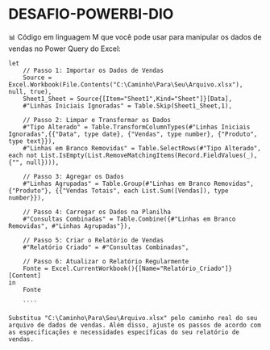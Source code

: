 # DESAFIO-POWERBI-DIO

📊 Código em linguagem M que você pode usar para manipular os dados de vendas no Power Query do Excel:

````
let
    // Passo 1: Importar os Dados de Vendas
    Source = Excel.Workbook(File.Contents("C:\Caminho\Para\Seu\Arquivo.xlsx"), null, true),
    Sheet1_Sheet = Source{[Item="Sheet1",Kind="Sheet"]}[Data],
    #"Linhas Iniciais Ignoradas" = Table.Skip(Sheet1_Sheet,1),
    
    // Passo 2: Limpar e Transformar os Dados
    #"Tipo Alterado" = Table.TransformColumnTypes(#"Linhas Iniciais Ignoradas",{{"Data", type date}, {"Vendas", type number}, {"Produto", type text}}),
    #"Linhas em Branco Removidas" = Table.SelectRows(#"Tipo Alterado", each not List.IsEmpty(List.RemoveMatchingItems(Record.FieldValues(_), {"", null}))),
    
    // Passo 3: Agregar os Dados
    #"Linhas Agrupadas" = Table.Group(#"Linhas em Branco Removidas", {"Produto"}, {{"Vendas Totais", each List.Sum([Vendas]), type number}}),
    
    // Passo 4: Carregar os Dados na Planilha
    #"Consultas Combinadas" = Table.Combine({#"Linhas em Branco Removidas", #"Linhas Agrupadas"}),
    
    // Passo 5: Criar o Relatório de Vendas
    #"Relatório Criado" = #"Consultas Combinadas",
    
    // Passo 6: Atualizar o Relatório Regularmente
    Fonte = Excel.CurrentWorkbook(){[Name="Relatório_Criado"]}[Content]
in
    Fonte

    ````

Substitua "C:\Caminho\Para\Seu\Arquivo.xlsx" pelo caminho real do seu arquivo de dados de vendas. Além disso, ajuste os passos de acordo com as especificações e necessidades específicas do seu relatório de vendas.
